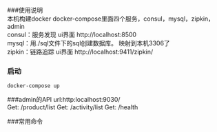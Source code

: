 ###使用说明  
本机构建docker
docker-compose里面四个服务，consul，mysql，zipkin，admin  
consul：服务发现  ui界面 http://localhost:8500  
mysql：用./sql文件下的sql创建数据库。 映射到本机3306了  
zipkin：链路追踪 ui界面 http://localhost:9411/zipkin/
### 启动  
    docker-compose up
###admin的API
url:http:localhost:9030/  
Get: /product/list
Get: /activity/list
Get: /health

###常用命令
